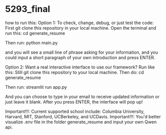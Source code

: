 # 5293_final
how to run this: Option 1: To check, change, debug, or just test the code: First git clone this repository in your local machine. Open the terminal and run this: cd generate_resume

Then run: python main.py

and you will see a small line of phrase asking for your information, and you could input a short paragraph of your own introduction and press ENTER.

Option 2: Want a real interactive interface to use our framework? Run like this: Still git clone this repository to your local machine. Then do: cd generate_resume

Then run: streamlit run app.py

And you can choose to type in your email to receive updated information or just leave it blank. After you press ENTER, the interface will pop up!

Important!!!: Current supported school include: Columbia University, Harvard, MIT, Stanford, UCBerkeley, and UCDavis. Important!!!: You'd better visualize .env file in the folder generate_resume and input your own Qwen api.
